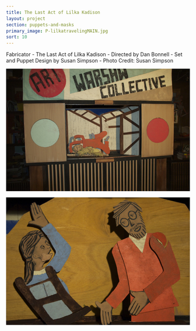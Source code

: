 ```yaml
---
title: The Last Act of Lilka Kadison
layout: project
section: puppets-and-masks
primary_image: P-lilkatravelingMAIN.jpg
sort: 10
---
```


Fabricator - The Last Act of Lilka Kadison - Directed by Dan Bonnell - Set and Puppet Design by Susan Simpson - Photo Credit: Susan Simpson

![The Last Act of Lilka Kadison](/img/puppets-and-masks/P-lilkabarn.jpg)

![The Last Act of Lilka Kadison](/img/puppets-and-masks/P-lilkadomestic.jpg)
